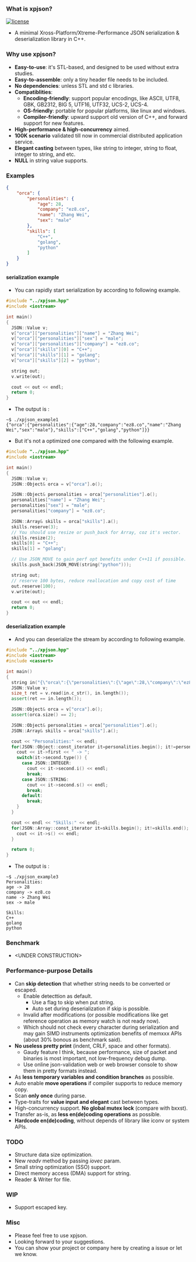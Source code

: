 
### What is xpjson?

[![license](https://img.shields.io/badge/license-MIT-brightgreen.svg?style=flat)](https://github.com/ez8-co/xpjson/blob/master/LICENSE)

- A minimal Xross-Platform/Xtreme-Performance JSON serialization & deserialization library in C++.

### Why use xpjson?

- **Easy-to-use**: it's STL-based, and designed to be used without extra studies.
- **Easy-to-assemble**: only a tiny header file needs to be included.
- **No dependencies**: unless STL and std c libraries.
- **Compatiblities**: 
  - **Encoding-friendly**: support popular encodings, like ASCII, UTF8, GBK, GB2312, BIG 5, UTF16, UTF32, UCS-2, UCS-4.
  - **OS-friendly**: portable for popular platforms, like linux and windows.
  - **Compiler-friendly**: upward support old version of C++, and forward support for new features.
- **High-performance & high-concurrency** aimed.
- **100K scenario** validated till now in commercial distributed application service.
- **Elegant casting** between types, like string to integer, string to float, integer to string, and etc.
- **NULL** in string value supports.

### Examples

``` json
{
    "orca": {
        "personalities": {
            "age": 28,
            "company": "ez8.co",
            "name": "Zhang Wei",
            "sex": "male"
        },
        "skills": [
            "C++",
            "golang",
            "python"
        ]
    }
}
```

#### serialization example

- You can rapidly start serialization by according to following example.

``` cpp
#include "../xpjson.hpp"
#include <iostream>

int main()
{
  JSON::Value v;
  v["orca"]["personalities"]["name"] = "Zhang Wei";
  v["orca"]["personalities"]["sex"] = "male";
  v["orca"]["personalities"]["company"] = "ez8.co";
  v["orca"]["skills"][0] = "C++";
  v["orca"]["skills"][1] = "golang";
  v["orca"]["skills"][2] = "python";

  string out;
  v.write(out);

  cout << out << endl;
  return 0;
}
```

- The output is :

```
~$ ./xpjson_example1
{"orca":{"personalities":{"age":28,"company":"ez8.co","name":"Zhang Wei","sex":"male"},"skills":["C++","golang","python"]}}
```

- But it's not a optimized one compared with the following example. 

``` cpp
#include "../xpjson.hpp"
#include <iostream>

int main()
{
  JSON::Value v;
  JSON::Object& orca = v["orca"].o();

  JSON::Object& personalities = orca["personalities"].o();
  personalities["name"] = "Zhang Wei";
  personalities["sex"] = "male";
  personalities["company"] = "ez8.co";

  JSON::Array& skills = orca["skills"].a();
  skills.reserve(3);
  // You should use resize or push_back for Array, coz it's vector.
  skills.resize(2);
  skills[0] = "C++";
  skills[1] = "golang";

  // Use JSON_MOVE to gain perf opt benefits under C++11 if possible.
  skills.push_back(JSON_MOVE(string("python")));

  string out;
  // reserve 100 bytes, reduce reallocation and copy cost of time
  out.reserve(100);
  v.write(out);

  cout << out << endl;
  return 0;
}
```

#### deserialization example

- And you can deserialize the stream by according to following example.

``` cpp
#include "../xpjson.hpp"
#include <iostream>
#include <cassert>

int main()
{
  string in("{\"orca\":{\"personalities\":{\"age\":28,\"company\":\"ez8.co\",\"name\":\"Zhang Wei\",\"sex\":\"male\"},\"skills\":[\"C++\",\"golang\",\"python\"]}}");
  JSON::Value v;
  size_t ret = v.read(in.c_str(), in.length());
  assert(ret == in.length());

  JSON::Object& orca = v["orca"].o();
  assert(orca.size() == 2);

  JSON::Object& personalities = orca["personalities"].o();
  JSON::Array& skills = orca["skills"].a();

  cout << "Personalities:" << endl;
  for(JSON::Object::const_iterator it=personalities.begin(); it!=personalities.end(); ++it) {
    cout << it->first << " -> ";
    switch(it->second.type()) {
      case JSON::INTEGER:
        cout << it->second.i() << endl;
        break;
      case JSON::STRING:
        cout << it->second.s() << endl;
        break;
      default:
        break;
    }
  }

  cout << endl << "Skills:" << endl;
  for(JSON::Array::const_iterator it=skills.begin(); it!=skills.end(); ++it) {
    cout << it->s() << endl;
  }

  return 0;
}
```

- The output is :

```
~$ ./xpjson_example3
Personalities:
age -> 28
company -> ez8.co
name -> Zhang Wei
sex -> male

Skills:
C++
golang
python
```

### Benchmark

- \<UNDER CONSTRUCTION\>

### Performance-purpose Details

- Can **skip detection** that whether string needs to be converted or escaped.
  - Enable detecttion as default.
    - Use a flag to skip when put string.
    - Auto set during deserialization if skip is possible.
  - Invalid after modifications (or possible modifications like get reference operation as memory watch is not ready now).
  - Which should not check every character during serialization and may gain SIMD instruments optimization benefits of memxxx APIs (about 30% bonous as benchmark said).
- **No useless pretty print** (indent, CRLF, space and other formats).
  - Gaudy feature I think, because performance, size of packet and binaries is most important, not low-frequency debug dump.
  - Use online json-validation web or web browser console to show them in pretty formats instead.
- As **less temporary variables and condition branches** as possible.
- Auto enable **move operations** if compiler supports to reduce memory copy.
- Scan **only once** during parse.
- Type-traits for **value input and elegant** cast between types.
- High-concurrency support. **No global mutex lock** (compare with bxxst).
- Transfer as-is, as **less en(de)coding operations** as possible.
- **Hardcode en(de)coding**, without depends of library like iconv or system APIs.

### TODO

- Structure data size optimization.
- New *readv* method by passing *iovec* param.
- Small string optimization (SSO) support.
- Direct memory access (DMA) support for string.
- Reader & Writer for file.

### WIP

- Support escaped key.

### Misc

- Please feel free to use xpjson.
- Looking forward to your suggestions.
- You can show your project or company here by creating a issue or let we know.